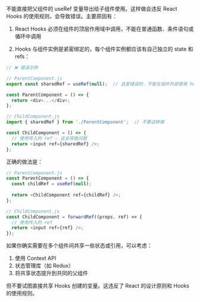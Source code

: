 不能直接把父组件的 useRef 变量导出给子组件使用。这样做会违反 React Hooks 的使用规则，会导致错误。主要原因有：

1. React Hooks 必须在组件的顶层作用域中调用，不能在普通函数、条件语句或循环中调用

2. Hooks 与组件实例是紧密绑定的，每个组件实例都应该有自己独立的 state 和 refs：

```javascript
// ❌ 错误示例

// ParentComponent.js
export const sharedRef = useRef(null);  // 这是错误的，不能在组件外部使用 hooks

const ParentComponent = () => {
  return <div>...</div>;
};

// ChildComponent.js
import { sharedRef } from './ParentComponent';  // 不要这样做

const ChildComponent = () => {
  // 使用导入的 ref - 这会导致问题
  return <input ref={sharedRef} />;
};
```

正确的做法是：

```javascript
// ParentComponent.js
const ParentComponent = () => {
  const childRef = useRef(null);
  
  return <ChildComponent ref={childRef} />;
};

// ChildComponent.js
const ChildComponent = forwardRef((props, ref) => {
  // 使用传入的 ref
  return <input ref={ref} />;
});
```

如果你确实需要在多个组件间共享一些状态或引用，可以考虑：

1. 使用 Context API
2. 状态管理库（如 Redux）
3. 将共享状态提升到共同的父组件

但不要试图直接共享 Hooks 创建的变量。这违反了 React 的设计原则和 Hooks 的使用规则。